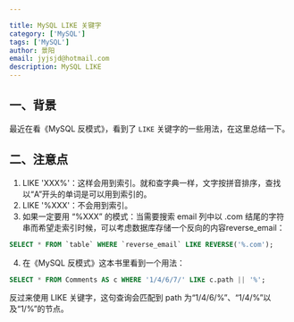 ```yaml
---

title: MySQL LIKE 关键字
category: ['MySQL']
tags: ['MySQL']
author: 景阳
email: jyjsjd@hotmail.com
description: MySQL LIKE
---
```


## 一、背景
最近在看《MySQL 反模式》，看到了 `LIKE` 关键字的一些用法，在这里总结一下。

## 二、注意点
1. LIKE 'XXX%'：这样会用到索引。就和查字典一样，文字按拼音排序，查找以“A”开头的单词是可以用到索引的。
2. LIKE '%XXX'：不会用到索引。
3. 如果一定要用 “%XXX” 的模式：当需要搜索 email 列中以 .com 结尾的字符串而希望走索引时候，可以考虑数据库存储一个反向的内容reverse_email：
```sql 
SELECT * FROM `table` WHERE `reverse_email` LIKE REVERSE('%.com');
```
4. 在《MySQL 反模式》这本书里看到一个用法：
```sql
SELECT * FROM Comments AS c WHERE '1/4/6/7/' LIKE c.path || '%';
```
反过来使用 LIKE 关键字，这句查询会匹配到 path 为“1/4/6/%”、“1/4/%”以及“1/%”的节点。 
